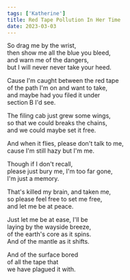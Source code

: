 ```yaml
---
tags: ['Katherine']
title: Red Tape Pollution In Her Time
date: 2023-03-03
---
```


So drag me by the wrist,  
then show me all the blue you bleed,  
and warn me of the dangers,  
but I will never never take your heed.

Cause I'm caught between the red tape  
of the path I'm on and want to take,  
and maybe had you filed it under  
section B I'd see.

The filing cab just grew some wings,  
so that we could breaks the chains,  
and we could maybe set it free.

And when it flies, please don't talk to me,  
cause I'm still hazy but I'm me.

Though if I don't recall,  
please just bury me, I'm too far gone,  
I'm just a memory.

That's killed my brain, and taken me,  
so please feel free to set me free,  
and let me be at peace.

Just let me be at ease, I'll be  
laying by the wayside breeze,  
of the earth's core as it spins.  
And of the mantle as it shifts.

And of the surface bored  
of all the tape that  
we have plagued it with.
